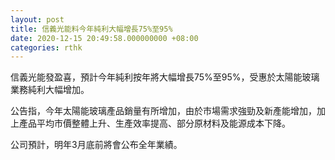 ```yaml
---
layout: post
title: 信義光能料今年純利大幅增長75%至95%
date: 2020-12-15 20:49:58.000000000 +08:00
categories: rthk
---
```


信義光能發盈喜，預計今年純利按年將大幅增長75%至95%，受惠於太陽能玻璃業務純利大幅增加。

公告指，今年太陽能玻璃產品銷量有所增加，由於市場需求強勁及新產能增加，加上產品平均市價整體上升、生產效率提高、部分原材料及能源成本下降。

公司預計，明年3月底前將會公布全年業績。
